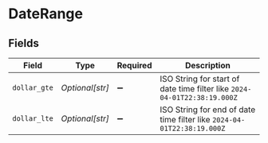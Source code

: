 # DateRange


## Fields

| Field                                                                    | Type                                                                     | Required                                                                 | Description                                                              |
| ------------------------------------------------------------------------ | ------------------------------------------------------------------------ | ------------------------------------------------------------------------ | ------------------------------------------------------------------------ |
| `dollar_gte`                                                             | *Optional[str]*                                                          | :heavy_minus_sign:                                                       | ISO String for start of date time filter like `2024-04-01T22:38:19.000Z` |
| `dollar_lte`                                                             | *Optional[str]*                                                          | :heavy_minus_sign:                                                       | ISO String for end of date time filter like `2024-04-01T22:38:19.000Z`   |